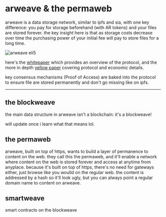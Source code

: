 # arweave & the permaweb

arweave is a data storage network, similar to ipfs and sia, with one key difference: you pay for storage beforehand (with AR tokens) and your files are stored forever. the key insight here is that as storage costs decrease over time the purchasing power of your initial fee will pay to store files for a long time.

![arweave eli5](https://cdn.discordapp.com/attachments/807375862072475688/823215542650404914/Screen_Shot_2021-03-21_at_11.24.09_AM.png)

here's the [whitepaper](https://www.arweave.org/whitepaper.pdf) which provides an overview of the protocol, and the more in depth [yellow paper](https://www.arweave.org/yellow-paper.pdf) covering protocol and economic details.

key consensus mechanisms (Proof of Access) are baked into the protocol to ensure file are stored permanently and don't go missing like on ipfs.

---

## the blockweave
the main data structure in arweave isn't a blockchain: it's a blockweave!

will update once i learn what that means lol.

## the permaweb
arweave, built on top of https, wants to build a layer of permanence to content on the web. they call this the permaweb, and it'll enable a network where content on the web is stored forever and access at anytime from anyplace. because it's built on top of https, there's no need for gateways either, just browse like you woulld on the regular web. the content is addressed by a hash so it'll look ugly, but you can always point a regular domain name to content on arweave.

## smartweave
smart contracts on the blockweave
